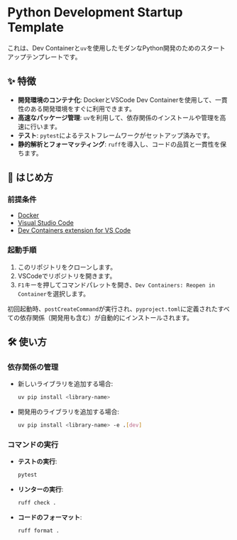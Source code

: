 # Python Development Startup Template

これは、Dev Containerと`uv`を使用したモダンなPython開発のためのスタートアップテンプレートです。

## ✨ 特徴

- **開発環境のコンテナ化**: DockerとVSCode Dev Containerを使用して、一貫性のある開発環境をすぐに利用できます。
- **高速なパッケージ管理**: `uv`を利用して、依存関係のインストールや管理を高速に行います。
- **テスト**: `pytest`によるテストフレームワークがセットアップ済みです。
- **静的解析とフォーマッティング**: `ruff`を導入し、コードの品質と一貫性を保ちます。

## 🚀 はじめ方

### 前提条件

- [Docker](https://www.docker.com/products/docker-desktop/)
- [Visual Studio Code](https://code.visualstudio.com/)
- [Dev Containers extension for VS Code](https://marketplace.visualstudio.com/items?itemName=ms-vscode-remote.remote-containers)

### 起動手順

1. このリポジトリをクローンします。
2. VSCodeでリポジトリを開きます。
3. `F1`キーを押してコマンドパレットを開き、`Dev Containers: Reopen in Container`を選択します。

初回起動時、`postCreateCommand`が実行され、`pyproject.toml`に定義されたすべての依存関係（開発用も含む）が自動的にインストールされます。

## 🛠 使い方

### 依存関係の管理

- 新しいライブラリを追加する場合:
  ```bash
  uv pip install <library-name>
  ```
- 開発用のライブラリを追加する場合:
  ```bash
  uv pip install <library-name> -e .[dev]
  ```

### コマンドの実行

- **テストの実行**:
  ```bash
  pytest
  ```

- **リンターの実行**:
  ```bash
  ruff check .
  ```

- **コードのフォーマット**:
  ```bash
  ruff format .
  ```